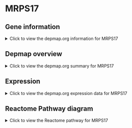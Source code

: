 <h1>MRPS17</h1>

<h2>Gene information</h2>
<details>
  <summary>Click to view the depmap.org information for MRPS17</summary>
  <p><a href="https://depmap.org/portal/gene/MRPS17?tab=about" target="_BLANK">Open page in a new tab...</a></p>
  <iframe src="https://depmap.org/portal/gene/MRPS17?tab=about" style="border:none;width:100%;height:800px"></iframe>
</details>

<h2>Depmap overview</h2>
<details>
  <summary>Click to view the depmap.org summary for MRPS17</summary>
  <p><a href="https://depmap.org/portal/gene/MRPS17?tab=overview" target="_BLANK">Open page in a new tab...</a></p>
  <iframe src="https://depmap.org/portal/gene/MRPS17?tab=overview" style="border:none;width:100%;height:800px"></iframe>
</details>

<h2>Expression</h2>
<details>
  <summary>Click to view the depmap.org expression data for MRPS17</summary>
  <p><a href="https://depmap.org/portal/gene/MRPS17?tab=characterization" target="_BLANK">Open page in a new tab...</a></p>
  <iframe src="https://depmap.org/portal/gene/MRPS17?tab=characterization" style="border:none;width:100%;height:800px"></iframe>
</details>



<h2>Reactome Pathway diagram</h2>
<details>
  <summary>Click to view the Reactome pathway for MRPS17</summary>
  <p><a href="https://reactome.org/PathwayBrowser/#/R-HSA-5419276" target="_BLANK">Open page in a new tab...</a></p>
  <p>Mitochondrial translation termination</p>
<iframe src="https://reactome.org/PathwayBrowser/#/R-HSA-5419276" style="border:none;width:100%;height:800px"></iframe>
</details>



